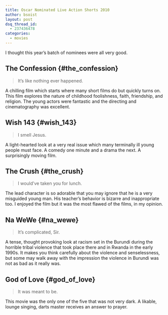 ```yaml
---
title: Oscar Nominated Live Action Shorts 2010
author: bsoist
layout: post
dsq_thread_id:
  - 237436478
categories:
  - movies
---
```

I thought this year&#8217;s batch of nominees were all very good.

## The Confession {#the_confession}

> It&#8217;s like nothing ever happened.

A chilling film which starts where many short films do but quickly turns on. This film explores the nature of childhood foolishness, faith, friendship, and religion. The young actors were fantastic and the directing and cinematography was excellent.

## Wish 143 {#wish_143}

> I smell Jesus.

A light-hearted look at a very real issue which many terminally ill young people must face. A comedy one minute and a drama the next. A surprisingly moving film.

## The Crush {#the_crush}

> I would&#8217;ve taken you for lunch.

The lead character is so adorable that you may ignore that he is a very misguided young man. His teacher&#8217;s behavior is bizarre and inappropriate too. I enjoyed the film but it was the most flawed of the films, in my opinion.

## Na WeWe {#na_wewe}

> It&#8217;s complicated, Sir.

A tense, thought provoking look at racism set in the Burundi during the horrible tribal violence that took place there and in Rwanda in the early 1990s. It makes you think carefully about the violence and senselessness, but some may walk away with the impression the violence in Burundi was not as bad as it really was.

## God of Love {#god_of_love}

> It was meant to be.

This movie was the only one of the five that was not very dark. A likable, lounge singing, darts master receives an answer to prayer.
